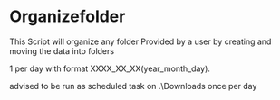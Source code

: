 # Organizefolder
This Script will organize any folder Provided by a user by creating and moving the data into folders  

1 per day with format XXXX_XX_XX(year_month_day).


advised to be run as scheduled task on .\Downloads once per day
